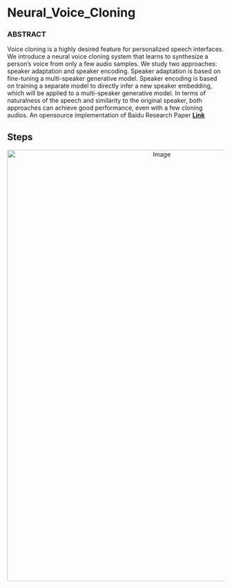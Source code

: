 # Neural_Voice_Cloning
### ABSTRACT
Voice cloning is a highly desired feature for personalized speech interfaces. We
introduce a neural voice cloning system that learns to synthesize a person’s voice
from only a few audio samples. We study two approaches: speaker adaptation
and speaker encoding. Speaker adaptation is based on fine-tuning a multi-speaker
generative model. Speaker encoding is based on training a separate model to
directly infer a new speaker embedding, which will be applied to a multi-speaker
generative model. In terms of naturalness of the speech and similarity to the original
speaker, both approaches can achieve good performance, even with a few cloning
audios. An opensource implementation of Baidu Research Paper **[Link](https://arxiv.org/pdf/1802.06006.pdf)**

## Steps
<p align="center">
    <img src="Img/Workflow.png" alt="Image" width="700" height="1000"/>
</p>

